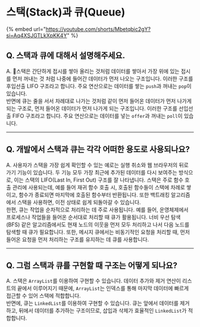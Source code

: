 # 스택(Stack)과 큐(Queue)

{% embed url="https://youtube.com/shorts/Mbetqbic2gY?si=Aq4XSJGTLkXpKK4Y" %}

## **Q. 스택과 큐에 대해서 설명해주세요.**

A. 스택은 간단하게 접시를 쌓아 올리는 것처럼 데이터를 쌓아서 가장 위에 있는 접시를 먼저 꺼내는 것 처럼 나중에 들어간 데이터가 먼저 나오는 구조입니다. 이러한 구조를 후입선출 LIFO 구조라고 합니다. 주요 연산으로는 데이터를 쌓는 `push`과 꺼내는 `pop`이 있습니다.\
반면에 큐는 줄을 서서 차례대로 나가는 것처럼 같이 먼저 들어온 데이터가 먼저 나가게 되는 구조로, 먼저 들어온 데이터가 먼저 나가게 되는 구조입니다. 이러한 구조를 선입선출 FIFO 구조라고 합니다. 주요 연산으로는 데이터를 넣는 `offer`과 꺼내는 `poll`이 있습니다.

***

## **Q. 개발에서 스택과 큐는 각각 어떠한 용도로 사용되나요?**

A. 사용자가 스택을 가장 쉽게 확인할 수 있는 예로는 실행 취소와 웹 브라우저의 뒤로 가기 기능이 있습니다. 두 기능 모두 가장 최근에 추가된 데이터를 다시 보여주는 방식으로, 이는 스택의 LIFO(Last In, First Out) 구조를 잘 나타냅니다. 스택은 주로 함수 호출 관리에 사용되는데, 예를 들어 재귀 함수 호출 시, 호출된 함수들이 스택에 차례로 쌓이고, 함수가 종료되면 마지막에 호출된 함수부터 반환됩니다. 또한 백트래킹 알고리즘에서 스택을 사용하면, 이전 상태로 쉽게 되돌아갈 수 있습니다.\
한편, 큐는 작업을 순차적으로 처리하는 데 주로 사용됩니다. 예를 들어, 운영체제에서 프로세스나 작업들을 들어온 순서대로 처리할 때 큐가 활용됩니다. 너비 우선 탐색(BFS) 같은 알고리즘에서도 현재 노드의 이웃을 먼저 모두 처리하고 나서 다음 노드를 탐색할 때 큐가 필요합니다. 또한, 메시지 큐에서는 비동기적인 요청을 처리할 때, 먼저 들어온 요청을 먼저 처리하는 구조를 유지하는 데 큐를 사용합니다.

***

## **Q. 그럼 스택과 큐를 구현할 때 구조는 어떻게 되나요?**

A. 스택은 `ArrayList`를 이용하여 구현할 수 있습니다. 데이터 추가와 제거 연산이 리스트의 끝에서 이루어지기 때문에, `ArrayList`는 인덱스를 통해 마지막 데이터에 빠르게 접근할 수 있어 스택에 적합합니다.\
반면에, 큐는 `LinkedList`를 이용하여 구현할 수 있습니다. 큐는 앞에서 데이터를 제거하고, 뒤에서 데이터를 추가하는 구조이므로, 삽입과 삭제가 효율적인 `LinkedList`가 적합합니다.
